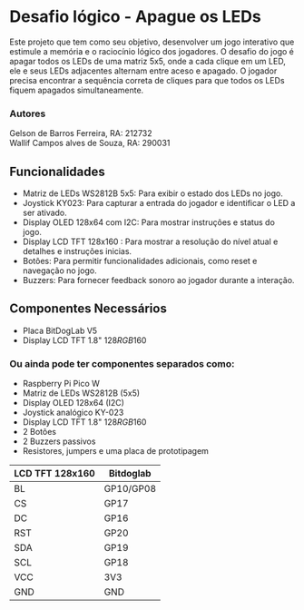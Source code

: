 # Desafio lógico - Apague os LEDs

Este projeto que tem como seu objetivo, desenvolver um jogo interativo que estimule a memória e o raciocínio lógico dos jogadores. O desafio do jogo é apagar todos os LEDs de uma matriz 5x5, onde a cada clique em um LED, ele e seus LEDs adjacentes alternam entre aceso e apagado. O jogador precisa encontrar a sequência correta de cliques para que todos os LEDs fiquem apagados simultaneamente.

### Autores

Gelson de Barros Ferreira, RA: 212732  
Wallif Campos alves de Souza, RA: 290031

## Funcionalidades

- Matriz de LEDs WS2812B 5x5: Para exibir o estado dos LEDs no jogo.
- Joystick KY023: Para capturar a entrada do jogador e identificar o LED a ser ativado.
- Display OLED 128x64 com I2C: Para mostrar instruções e status do jogo.
- Display LCD TFT 128x160 : Para mostrar a resolução do nível atual e detalhes e instruções inicias. 
- Botões: Para permitir funcionalidades adicionais, como reset e navegação no jogo.
- Buzzers: Para fornecer feedback sonoro ao jogador durante a interação.

## Componentes Necessários
- Placa BitDogLab V5
- Display LCD TFT 1.8" 128*RGB*160
  
### Ou ainda pode ter componentes separados como:
  - Raspberry Pi Pico W
  - Matriz de LEDs WS2812B (5x5)
  - Display OLED 128x64 (I2C)
  - Joystick analógico KY-023
  - Display LCD TFT 1.8" 128*RGB*160
  - 2 Botões
  - 2 Buzzers passivos
  - Resistores, jumpers e uma placa de prototipagem

LCD TFT 128x160 | Bitdoglab
--------- | ------
BL        | GP10/GP08
CS        | GP17
DC        | GP16
RST       | GP20
SDA       | GP19
SCL       | GP18
VCC       |  3V3
GND       |   GND

